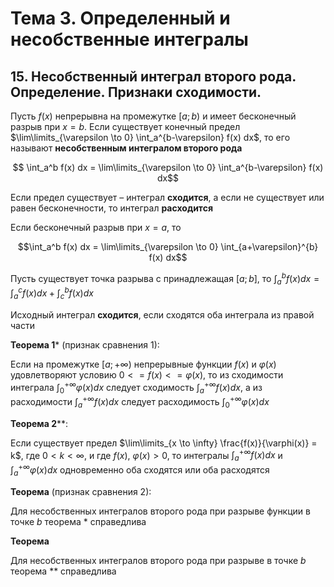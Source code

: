 # Тема 3. Определенный и несобственные интегралы

## 15. Несобственный интеграл второго рода. Определение. Признаки сходимости.

Пусть $f(x)$ непрерывна на промежутке $[a; b)$ и имеет бесконечный разрыв при $x = b$. Если существует конечный предел $\lim\limits_{\varepsilon \to 0} \int_a^{b-\varepsilon} f(x) dx$, то его называют **несобственным интегралом второго рода**

$$ \int_a^b f(x) dx = \lim\limits_{\varepsilon \to 0} \int_a^{b-\varepsilon} f(x) dx$$

Если предел существует – интеграл **сходится**, а если не существует или равен бесконечности, то интеграл **расходится**

Если бесконечный разрыв при $х = а$, то

$$\int_a^b f(x) dx = \lim\limits_{\varepsilon \to 0} \int_{a+\varepsilon}^{b} f(x) dx$$

Пусть существует точка разрыва с принадлежащая $[a; b]$, то $\int_a^b f(x) dx = \int_a^с f(x) dx + \int_с^b f(x) dx$

Исходный интеграл **сходится**, если сходятся оба интеграла из правой части

**Теорема 1*** (признак сравнения 1):

Если на промежутке $[a; +\infty)$ непрерывные функции $f(x)$ и $\varphi(х)$ удовлетворяют условию $0 <= f(x) <= \varphi(х)$, то из сходимости интеграла $\int_0^{+\infty} \varphi(x) dx$ следует сходимость $\int_a^{+\infty} f(x) dx$, а из расходимости $\int_a^{+\infty} f(x) dx$ следует расходимость $\int_0^{+\infty} \varphi(x) dx$

**Теорема 2****:

Если существует предел $\lim\limits_{x \to \infty} \frac{f(x)}{\varphi(х)} = k$, где $0 < k < \infty$, и где $f(x)$, $\varphi(х) > 0$, то интегралы $\int_a^{+\infty} f(x) dx$ и $\int_a^{+\infty} \varphi(x) dx$ одновременно оба сходятся или оба расходятся

**Теорема** (признак сравнения 2):

Для несобственных интегралов второго рода при разрыве функции в точке $b$ теорема * справедлива

**Теорема**

Для несобственных интегралов второго рода при разрыве в точке $b$ теорема ** справедлива
